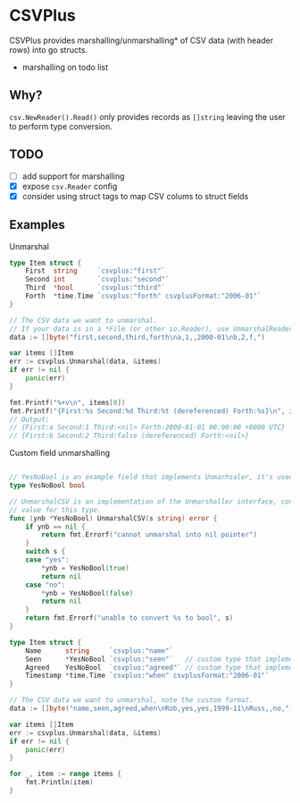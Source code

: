 # CSVPlus

CSVPlus provides marshalling/unmarshalling* of CSV data (with header rows) into go structs.

* marshalling on todo list

## Why?

`csv.NewReader().Read()` only provides records as `[]string` leaving the user to perform type conversion.

## TODO

* [ ] add support for marshalling
* [x] expose `csv.Reader` config
* [x] consider using struct tags to map CSV colums to struct fields

## Examples
Unmarshal

```go
type Item struct {
    First  string     `csvplus:"first"`
    Second int        `csvplus:"second"`
    Third  *bool      `csvplus:"third"`
    Forth  *time.Time `csvplus:"forth" csvplusFormat:"2006-01"`
}

// The CSV data we want to unmarshal.
// If your data is in a *File (or other io.Reader), use UnmarshalReader().
data := []byte("first,second,third,forth\na,1,,2000-01\nb,2,f,")

var items []Item
err := csvplus.Unmarshal(data, &items)
if err != nil {
    panic(err)
}

fmt.Printf("%+v\n", items[0])
fmt.Printf("{First:%s Second:%d Third:%t (dereferenced) Forth:%s}\n", items[1].First, items[1].Second, *items[1].Third, items[1].Forth)
// Output:
// {First:a Second:1 Third:<nil> Forth:2000-01-01 00:00:00 +0000 UTC}
// {First:b Second:2 Third:false (dereferenced) Forth:<nil>}
```

Custom field unmarshalling
```go

// YesNoBool is an example field that implements Unmarhsaler, it's used in an example.
type YesNoBool bool

// UnmarshalCSV is an implementation of the Unmarshaller interface, converts a string record to a native
// value for this type.
func (ynb *YesNoBool) UnmarshalCSV(s string) error {
    if ynb == nil {
        return fmt.Errorf("cannot unmarshal into nil pointer")
    }
    switch s {
    case "yes":
        *ynb = YesNoBool(true)
        return nil
    case "no":
        *ynb = YesNoBool(false)
        return nil
    }
    return fmt.Errorf("unable to convert %s to bool", s)
}

type Item struct {
    Name      string     `csvplus:"name"`
    Seen      *YesNoBool `csvplus:"seen"`   // custom type that implements Unmarshaler
    Agreed    YesNoBool  `csvplus:"agreed"` // custom type that implements Unmarshaler
    Timestamp *time.Time `csvplus:"when" csvplusFormat:"2006-01"`
}

// The CSV data we want to unmarshal, note the custom format.
data := []byte("name,seen,agreed,when\nRob,yes,yes,1999-11\nRuss,,no,")

var items []Item
err := csvplus.Unmarshal(data, &items)
if err != nil {
    panic(err)
}

for _, item := range items {
    fmt.Println(item)
}
```
